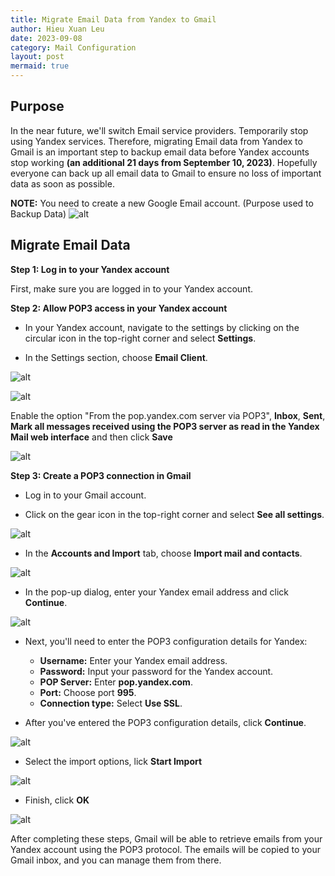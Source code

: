 ```yaml
---
title: Migrate Email Data from Yandex to Gmail
author: Hieu Xuan Leu
date: 2023-09-08
category: Mail Configuration
layout: post
mermaid: true
---
```


## Purpose
In the near future, we'll switch Email service providers. Temporarily stop using Yandex services.
Therefore, migrating Email data from Yandex to Gmail is an important step to backup email data before Yandex accounts stop working **(an additional 21 days from September 10, 2023)**.
Hopefully everyone can back up all email data to Gmail to ensure no loss of important data as soon as possible.

**NOTE:** You need to create a new Google Email account. (Purpose used to Backup Data)
![alt](https://upload.wikimedia.org/wikipedia/commons/a/ab/Gmail2020.logo.png)

## Migrate Email Data
**Step 1: Log in to your Yandex account**

First, make sure you are logged in to your Yandex account.

**Step 2: Allow POP3 access in your Yandex account**

- In your Yandex account, navigate to the settings by clicking on the circular icon in the top-right corner and select **Settings**.

- In the Settings section, choose **Email Client**.

![alt](https://drive.google.com/file/d/1VrLoBpZfvqUFLL2D0NVeM9rOLUZZzIko/view?usp=sharing)

![alt](https://drive.google.com/file/d/1Ye3arGq5ueB7o-zz_es2091kzASor556/view?usp=sharing)

Enable the option "From the pop.yandex.com server via POP3", **Inbox**, **Sent**, **Mark all messages received using the POP3 server as read in the Yandex Mail web interface** and then click **Save**


![alt](https://drive.google.com/file/d/1q-1TGedMj3o3nyzJ6BrPffOuPhYoDbct/view?usp=sharing)

**Step 3: Create a POP3 connection in Gmail**

- Log in to your Gmail account.

- Click on the gear icon in the top-right corner and select **See all settings**.

![alt](https://www.groovypost.com/wp-content/uploads/2022/05/1-see-all-settings.png)

- In the **Accounts and Import** tab, choose **Import mail and contacts**.

![alt](https://drive.google.com/file/d/1gkMPpaX_eeluCwhek9vqPu1l8Qx_o3E2/view?usp=sharing)

- In the pop-up dialog, enter your Yandex email address and click **Continue**.

![alt](https://drive.google.com/file/d/1kUCYpENgdQ1HtscIKhcOK4aLGB16-iq4/view?usp=sharing)

- Next, you'll need to enter the POP3 configuration details for Yandex:
  - **Username:** Enter your Yandex email address.
  - **Password:** Input your password for the Yandex account.
  - **POP Server:** Enter **pop.yandex.com**.
  - **Port:** Choose port **995**.
  - **Connection type:** Select **Use SSL**.

- After you've entered the POP3 configuration details, click **Continue**.

![alt](https://drive.google.com/file/d/1iev9U9ZmbuLQx6lpObSbEaUgA0CUKhNl/view?usp=sharing)

- Select the import options, lick **Start Import**

![alt](https://drive.google.com/file/d/13RIQEeLcuN68_YIF-Waa2dtyA0sAEndC/view?usp=sharing)

- Finish, click **OK**

![alt](https://drive.google.com/file/d/1OUeyxBNdIEFBVJBHxKlhQYBD_YbYzKh4/view?usp=sharing)

After completing these steps, Gmail will be able to retrieve emails from your Yandex account using the POP3 protocol. The emails will be copied to your Gmail inbox, and you can manage them from there.

